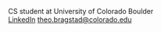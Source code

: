 
CS student at University of Colorado Boulder  
[LinkedIn](https://www.linkedin.com/in/theobragstad)  theo.bragstad@colorado.edu
